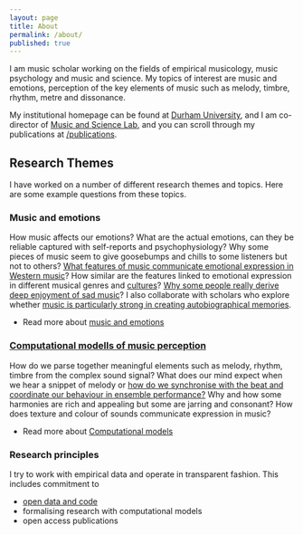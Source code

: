 ```yaml
---
layout: page
title: About
permalink: /about/
published: true
---
```


I am music scholar working on the fields of empirical musicology, music psychology and music and science. My topics of interest are music and emotions, perception of the key elements of music such as melody, timbre, rhythm, metre and dissonance.

My institutional homepage can be found at [Durham University](https://www.durham.ac.uk/staff/tuomas-eerola/), and I am co-director of [Music and Science Lab](https://musicscience.net/), and you can scroll through my publications at [/publications](publications).

## Research Themes

I have worked on a number of different research themes and topics. Here are some example questions from these topics.

### Music and emotions

How music affects our emotions? What are the actual emotions, can they be reliable captured with self-reports and psychophysiology? Why some pieces of music seem to give goosebumps and chills to some listeners but not to others? [What features of music communicate emotional expression in Western music](https://musicscience.net/projects/music-emotions/music-properties/)? How similar are the features linked to emotional expression in different musical genres and [cultures](https://musicscience.net/cross-cultural-research-in-music-and-emotions/)? [Why some people really derive deep enjoyment of sad music](https://musicscience.net/projects/music-emotions/sad-music/)? I also collaborate with scholars who explore whether [music is particularly strong in creating autobiographical memories](https://musicscience.net/projects/music-memory/meams/).

* Read more about [music and emotions](_posts/2020-2-27-test.md)

### [Computational modells of music perception](_posts/2021-10-17-topic.md)

How do we parse together meaningful elements such as melody, rhythm, timbre from the complex sound signal? What does our mind expect when we hear a snippet of melody or [how do we synchronise with the beat and coordinate our behaviour in ensemble performance?](https://musicscience.net/projects/timing/iemp/) Why and how some harmonies are rich and appealing but some are jarring and consonant? How does texture and colour of sounds communicate expression in music?  

* Read more about [Computational models](_posts/2021-10-17-topic.md)

### Research principles

I try to work with empirical data and operate in transparent fashion. This includes commitment to
* [open data and code](http://github.com/tuomaseerola/opendata/)
* formalising research with computational models
* open access publications
